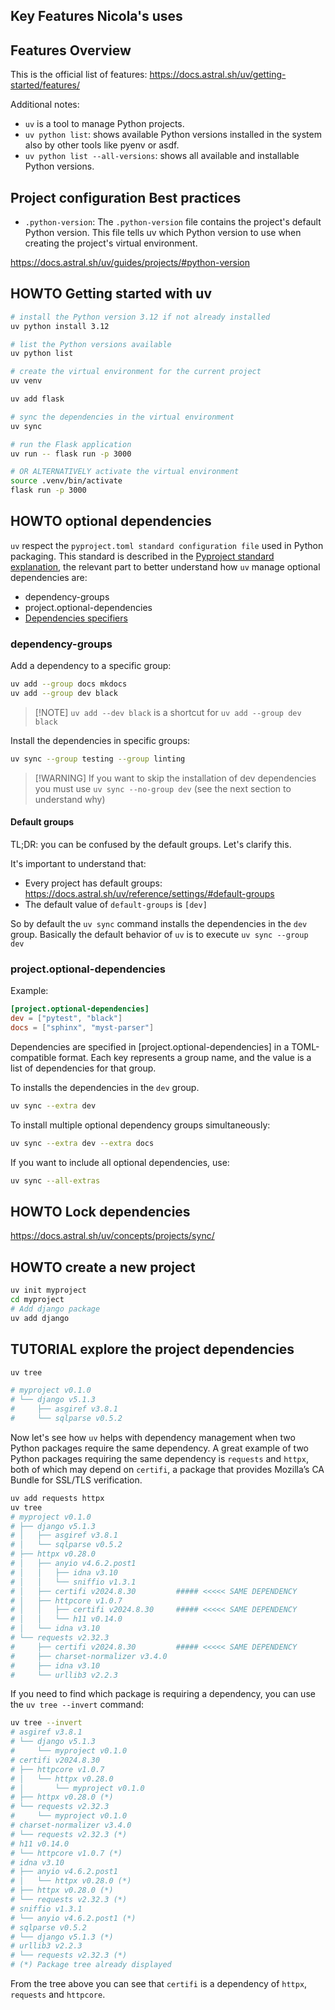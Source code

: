## Key Features Nicola's uses

## Features Overview
This is the official list of features: https://docs.astral.sh/uv/getting-started/features/

Additional notes:
- `uv` is a tool to manage Python projects.
- `uv python list`: shows available Python versions installed in the system also by other tools like pyenv or asdf.
- `uv python list --all-versions`: shows all available and installable Python versions.


## Project configuration Best practices


* `.python-version`: The `.python-version` file contains the project's default Python version. This file tells uv which Python version to use when creating the project's virtual environment.

https://docs.astral.sh/uv/guides/projects/#python-version

## HOWTO Getting started with uv

```bash
# install the Python version 3.12 if not already installed
uv python install 3.12

# list the Python versions available
uv python list

# create the virtual environment for the current project
uv venv

uv add flask

# sync the dependencies in the virtual environment
uv sync

# run the Flask application
uv run -- flask run -p 3000

# OR ALTERNATIVELY activate the virtual environment
source .venv/bin/activate
flask run -p 3000
```


## HOWTO optional dependencies

`uv` respect the `pyproject.toml standard configuration file` used in Python packaging. This standard is described in the [Pyproject standard explanation](pyproject-stardard-explanation.md), the relevant part to better understand how `uv` manage optional dependencies are:

* dependency-groups
* project.optional-dependencies
* [Dependencies specifiers](pyproject-stardard-explanation.md#dependencies-specifiers)


### dependency-groups

Add a dependency to a specific group:

```bash
uv add --group docs mkdocs
uv add --group dev black
```

> [!NOTE] `uv add --dev black` is a shortcut for `uv add --group dev black`

Install the dependencies in specific groups:

```bash
uv sync --group testing --group linting
```

> [!WARNING] If you want to skip the installation of dev dependencies you must use `uv sync --no-group dev` (see the next section to understand why)

#### Default groups

TL;DR: you can be confused by the default groups. Let's clarify this.

It's important to understand that:
* Every project has default groups: https://docs.astral.sh/uv/reference/settings/#default-groups
* The default value of `default-groups` is `[dev]`

So by default the `uv sync` command installs the dependencies in the `dev` group.
Basically the default behavior of `uv` is to execute `uv sync --group dev`



### project.optional-dependencies

Example:

```toml
[project.optional-dependencies]
dev = ["pytest", "black"]
docs = ["sphinx", "myst-parser"]
```

Dependencies are specified in [project.optional-dependencies] in a TOML-compatible format. Each key represents a group name, and the value is a list of dependencies for that group.

To installs the dependencies in the `dev` group.

```bash
uv sync --extra dev
```

To install multiple optional dependency groups simultaneously:

```bash
uv sync --extra dev --extra docs
```

If you want to include all optional dependencies, use:

```bash
uv sync --all-extras
```

## HOWTO Lock dependencies

https://docs.astral.sh/uv/concepts/projects/sync/

## HOWTO create a new project

```bash
uv init myproject
cd myproject
# Add django package
uv add django
```

## TUTORIAL explore the project dependencies

```bash
uv tree

# myproject v0.1.0
# └── django v5.1.3
#     ├── asgiref v3.8.1
#     └── sqlparse v0.5.2
```
Now let's see how `uv` helps with dependency management when two Python packages require the same dependency.
A great example of two Python packages requiring the same dependency is `requests` and `httpx`, both of which may depend on `certifi`, a package that provides Mozilla’s CA Bundle for SSL/TLS verification.

```bash
uv add requests httpx
uv tree
# myproject v0.1.0
# ├── django v5.1.3
# │   ├── asgiref v3.8.1
# │   └── sqlparse v0.5.2
# ├── httpx v0.28.0
# │   ├── anyio v4.6.2.post1
# │   │   ├── idna v3.10
# │   │   └── sniffio v1.3.1
# │   ├── certifi v2024.8.30         ##### <<<<< SAME DEPENDENCY
# │   ├── httpcore v1.0.7
# │   │   ├── certifi v2024.8.30     ##### <<<<< SAME DEPENDENCY
# │   │   └── h11 v0.14.0
# │   └── idna v3.10
# └── requests v2.32.3
#     ├── certifi v2024.8.30         ##### <<<<< SAME DEPENDENCY
#     ├── charset-normalizer v3.4.0
#     ├── idna v3.10
#     └── urllib3 v2.2.3
```

If you need to find which package is requiring a dependency, you can use the `uv tree --invert` command:

```bash
uv tree --invert
# asgiref v3.8.1
# └── django v5.1.3
#     └── myproject v0.1.0
# certifi v2024.8.30
# ├── httpcore v1.0.7
# │   └── httpx v0.28.0
# │       └── myproject v0.1.0
# ├── httpx v0.28.0 (*)
# └── requests v2.32.3
#     └── myproject v0.1.0
# charset-normalizer v3.4.0
# └── requests v2.32.3 (*)
# h11 v0.14.0
# └── httpcore v1.0.7 (*)
# idna v3.10
# ├── anyio v4.6.2.post1
# │   └── httpx v0.28.0 (*)
# ├── httpx v0.28.0 (*)
# └── requests v2.32.3 (*)
# sniffio v1.3.1
# └── anyio v4.6.2.post1 (*)
# sqlparse v0.5.2
# └── django v5.1.3 (*)
# urllib3 v2.2.3
# └── requests v2.32.3 (*)
# (*) Package tree already displayed
```

From the tree above you can see that `certifi` is a dependency of `httpx`, `requests` and `httpcore`.


